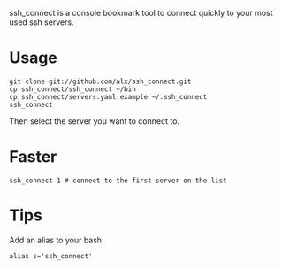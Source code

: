 ssh_connect is a console bookmark tool to connect quickly to your most
used ssh servers.

# Usage

    git clone git://github.com/alx/ssh_connect.git
    cp ssh_connect/ssh_connect ~/bin
    cp ssh_connect/servers.yaml.example ~/.ssh_connect
    ssh_connect

Then select the server you want to connect to.

# Faster

    ssh_connect 1 # connect to the first server on the list

# Tips

Add an alias to your bash:

    alias s='ssh_connect'
